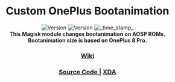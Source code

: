 <h1 align="center">Custom OnePlus Bootanimation</h1>

<div align="center">
  <!-- Blue Version -->
    <img src="https://img.shields.io/badge/Version-v1-blue.svg?longCache=true&style=popout-square"
      alt="Version" />
  <!-- Stock Version -->
    <img src="https://img.shields.io/badge/Version-v1-red.svg?longCache=true&style=popout-square"
      alt="Version" />
  <!-- Last Updated -->
    <img src="https://img.shields.io/badge/Updated-26th, January, 2024-green.svg?longCache=true&style=flat-square"
      alt="_time_stamp_" /></div>

<div align="center">
  <strong>This Magisk module changes bootanimation on AOSP ROMs.  
</div>
<div align="center">
  <strong>Bootanimation size is based on OnePlus 8 Pro.  
    <h3><a href="https://github.com/ExtNinja2099/OPCustomBoot/wiki">Wiki</a></h3>
</div>

<div align="center">
  <h3>
    <a href="https://github.com/Zackptg5/MMT-Extended">
      Source Code
    </a>
    <span> | </span>
    <a href="https://xdaforums.com/t/mod-boot-animation-blue-oneplus-boot-animation-for-oneplus-8-pro.4353005">
      XDA
    </a>
  </h3>
</div>
